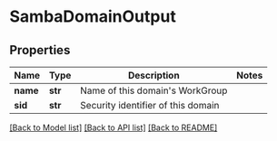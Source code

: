 # SambaDomainOutput

## Properties
Name | Type | Description | Notes
------------ | ------------- | ------------- | -------------
**name** | **str** | Name of this domain&#x27;s WorkGroup | 
**sid** | **str** | Security identifier of this domain | 

[[Back to Model list]](../README.md#documentation-for-models) [[Back to API list]](../README.md#documentation-for-api-endpoints) [[Back to README]](../README.md)

